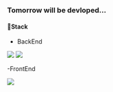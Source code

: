 ### Tomorrow will be devloped...

#### 🧺Stack

- BackEnd

<img src="https://img.shields.io/badge/Java-D4A934?style=flat-square&logo=java&logoColor=white"/> <img src="https://img.shields.io/badge/Spring-379B23?style=flat-square&logo=spring&logoColor=white"/>

-FrontEnd

<img src="https://img.shields.io/badge/html-4121E2?style=flat-square&logo=html&logoColor=white"/>



